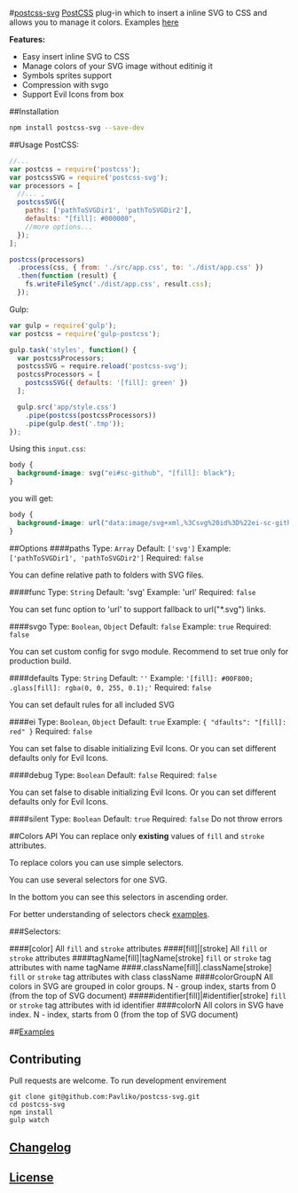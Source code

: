 #[postcss-svg](http://pavliko.github.io/postcss-svg/)
[PostCSS](https://github.com/postcss/postcss) plug-in which to insert a inline SVG to CSS and allows you to manage it colors.
Examples [here](http://pavliko.github.io/postcss-svg/#examples)

**Features:**

* Easy insert inline SVG to CSS
* Manage colors of your SVG image without editinig it
* Symbols sprites support
* Compression with svgo
* Support Evil Icons from box

##Installation

```bash
npm install postcss-svg --save-dev
```

##Usage
PostCSS:

```javascript
//...
var postcss = require('postcss');
var postcssSVG = require('postcss-svg');
var processors = [
  //... ,
  postcssSVG({
    paths: ['pathToSVGDir1', 'pathToSVGDir2'],
    defaults: "[fill]: #000000",
    //more options...
  });
];

postcss(processors)
  .process(css, { from: './src/app.css', to: './dist/app.css' })
  .then(function (result) {
    fs.writeFileSync('./dist/app.css', result.css);
  });
```

Gulp:

```javascript
var gulp = require('gulp');
var postcss = require('gulp-postcss');

gulp.task('styles', function() {
  var postcssProcessors;
  postcssSVG = require.reload('postcss-svg');
  postcssProcessors = [
    postcssSVG({ defaults: '[fill]: green' })
  ];

  gulp.src('app/style.css')
    .pipe(postcss(postcssProcessors))
    .pipe(gulp.dest('.tmp'));
});
```

Using this `input.css`:

```css
body {
  background-image: svg("ei#sc-github", "[fill]: black");
}
```

you will get:

```css
body {
  background-image: url("data:image/svg+xml,%3Csvg%20id%3D%22ei-sc-github-icon%22%20viewBox%3D%220%200%2050%2050%22%20xmlns%3D%22http%3A%2F%2Fwww.w3.org%2F2000%2Fsvg%22%20xmlns%3Axlink%3D%22http%3A%2F%2Fwww.w3.org%2F1999%2Fxlink%22%20style%3D%22fill%3Ablack%3B%22%20height%3D%22100%25%22%20width%3D%22100%25%22%3E%3Cpath%20fill-rule%3D%22evenodd%22%20clip-rule%3D%22evenodd%22%20d%3D%22M25%2010c-8.3%200-15%206.7-15%2015%200%206.6%204.3%2012.2%2010.3%2014.2.8.1%201-.3%201-.7v-2.6c-4.2.9-5.1-2-5.1-2-.7-1.7-1.7-2.2-1.7-2.2-1.4-.9.1-.9.1-.9%201.5.1%202.3%201.5%202.3%201.5%201.3%202.3%203.5%201.6%204.4%201.2.1-1%20.5-1.6%201-2-3.3-.4-6.8-1.7-6.8-7.4%200-1.6.6-3%201.5-4-.2-.4-.7-1.9.1-4%200%200%201.3-.4%204.1%201.5%201.2-.3%202.5-.5%203.8-.5%201.3%200%202.6.2%203.8.5%202.9-1.9%204.1-1.5%204.1-1.5.8%202.1.3%203.6.1%204%201%201%201.5%202.4%201.5%204%200%205.8-3.5%207-6.8%207.4.5.5%201%201.4%201%202.8v4.1c0%20.4.3.9%201%20.7%206-2%2010.2-7.6%2010.2-14.2C40%2016.7%2033.3%2010%2025%2010z%22%2F%3E%3C%2Fsvg%3E");
}
```

##Options
####paths
Type: `Array` Default: `['svg']` Example: `['pathToSVGDir1', 'pathToSVGDir2']` Required: `false`

You can define relative path to folders with SVG files.

####func
Type: `String` Default: 'svg' Example: 'url' Required: `false`

You can set func option to 'url' to support fallback to url("*.svg") links.

####svgo
Type: `Boolean`, `Object` Default: `false` Example: `true` Required: `false`

You can set custom config for svgo module. Recommend to set true only for production build.

####defaults
Type: `String` Default: `''` Example: `'[fill]: #00F800; .glass[fill]: rgba(0, 0, 255, 0.1);'` Required: `false`

You can set default rules for all included SVG

####ei
Type: `Boolean`, `Object` Default: `true` Example: `{ "dfaults": "[fill]: red" }` Required: `false`

You can set false to disable initializing Evil Icons. Or you can set different defaults only for Evil Icons.

####debug
Type: `Boolean` Default: `false` Required: `false`

You can set false to disable initializing Evil Icons. Or you can set different defaults only for Evil Icons.

####silent
Type: `Boolean` Default: `true` Required: `false`
Do not throw errors

##Colors API
You can replace only **existing** values of `fill` and `stroke` attributes.

To replace colors you can use simple selectors.

You can use several selectors for one SVG.

In the bottom you can see this selectors in ascending order.

For better understanding of selectors check [examples](http://pavliko.github.io/postcss-svg/#examples).

###Selectors:

####[color]
All `fill` and `stroke` attributes
####[fill]|[stroke]
All `fill` or `stroke` attributes
####tagName[fill]|tagName[stroke]
`fill` or `stroke` tag attributes with name tagName
####.className[fill]|.className[stroke]
`fill` or `stroke` tag attributes with class className
####colorGroupN
All colors in SVG are grouped in color groups. N - group index, starts from 0 (from the top of SVG document)
####\#identifier[fill]|\#identifier[stroke]
`fill` or `stroke` tag attributes with id identifier
####colorN
All colors in SVG have index. N - index, starts from 0 (from the top of SVG document)

##[Examples](http://pavliko.github.io/postcss-svg/#examples)

## Contributing
Pull requests are welcome.
To run development envirement

```
git clone git@github.com:Pavliko/postcss-svg.git
cd postcss-svg
npm install
gulp watch
```

## [Changelog](CHANGELOG.md)

## [License](LCENSE)
